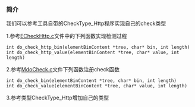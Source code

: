 ### 简介

我们可以参考工具自带的CheckType_Http程序实现自己的check类型  


1.参考[ECheckHttp.c](../../bufferfuzzer/expand/Check/ECheckHttp.c)文件中的下列函数实现检测过程

```
int do_check_http_bin(elementBinContent *tree, char* bin, int length)
int do_check_http_value(elementBinContent *tree, char* value, int length)
```

2.参考[MdoCheck.c](../../bufferfuzzer/model/MdoCheck.c)文件下列函数注册check函数

```
int do_check_bin(elementBinContent *tree, char* bin, int length)
int do_check_value(elementBinContent *tree, char* value, int length)
```

3.参考类型CheckType_Http增加自己的类型